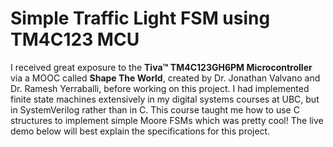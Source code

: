 Simple Traffic Light FSM using TM4C123 MCU
======

  I received great exposure to the **Tiva™ TM4C123GH6PM Microcontroller** via a MOOC called __Shape The World__, created by Dr. Jonathan Valvano and Dr. Ramesh Yerraballi, before working on this project. I had implemented finite state machines extensively in my digital systems courses at UBC, but in SystemVerilog rather than in C. This course taught me how to use C structures to implement simple Moore FSMs which was pretty cool! The live demo below will best explain the specifications for this project. 
  
  

